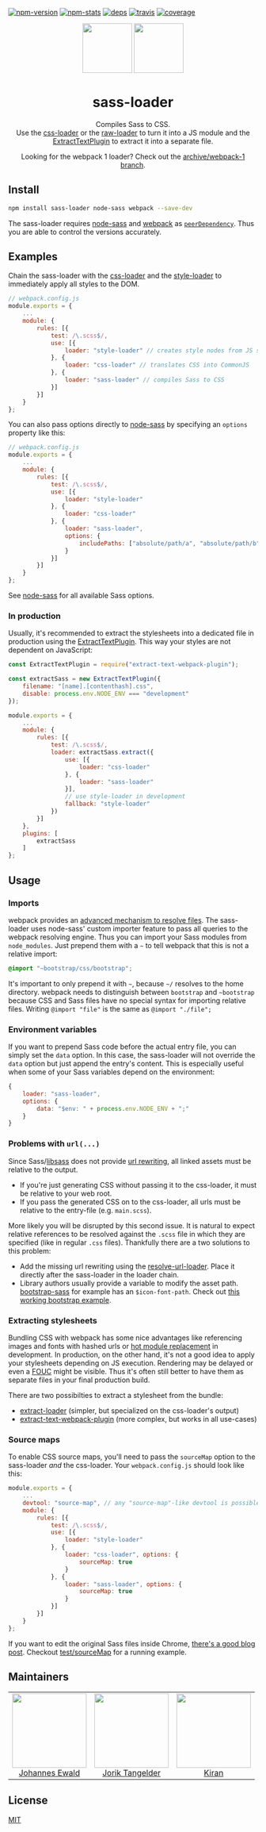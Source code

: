 [![npm-version][npm-version]][npm-url]
[![npm-stats][npm-stats]][npm-url]
[![deps][deps]][deps-url]
[![travis][travis]][travis-url]
[![coverage][coverage]][coverage-url]

<div align="center">
  <img height="100"
    src="https://worldvectorlogo.com/logos/sass-1.svg">
  <a href="https://github.com/webpack/webpack">
    <img height="100"
      src="https://github.com/webpack/media/raw/master/logo/logo-on-white-bg.png?raw=true">
  </a>
  <h1>sass-loader</h1>
  <p>Compiles Sass to CSS.<br>Use the <a href="https://github.com/webpack/css-loader">css-loader</a> or the <a href="https://github.com/webpack/raw-loader">raw-loader</a> to turn it into a JS module and the <a href="https://github.com/webpack/extract-text-webpack-plugin">ExtractTextPlugin</a> to extract it into a separate file.<p>
  <p>Looking for the webpack 1 loader? Check out the <a href="https://github.com/webpack-contrib/sass-loader/tree/archive/webpack-1">archive/webpack-1 branch</a>.</p>
</div>

## Install

```bash
npm install sass-loader node-sass webpack --save-dev
```

The sass-loader requires [node-sass](https://github.com/sass/node-sass) and [webpack](https://github.com/webpack/webpack)
as [`peerDependency`](https://docs.npmjs.com/files/package.json#peerdependencies). Thus you are able to control the versions accurately.

## Examples

Chain the sass-loader with the [css-loader](https://github.com/webpack/css-loader) and the [style-loader](https://github.com/webpack/style-loader) to immediately apply all styles to the DOM.

```js
// webpack.config.js
module.exports = {
	...
    module: {
        rules: [{
            test: /\.scss$/,
            use: [{
                loader: "style-loader" // creates style nodes from JS strings
            }, {
                loader: "css-loader" // translates CSS into CommonJS
            }, {
                loader: "sass-loader" // compiles Sass to CSS
            }]
        }]
    }
};
```

You can also pass options directly to [node-sass](https://github.com/andrew/node-sass) by specifying an `options` property like this:

```js
// webpack.config.js
module.exports = {
	...
    module: {
        rules: [{
            test: /\.scss$/,
            use: [{
                loader: "style-loader"
            }, {
                loader: "css-loader"
            }, {
                loader: "sass-loader",
                options: {
                    includePaths: ["absolute/path/a", "absolute/path/b"]
                }
            }]
        }]
    }
};
```

See [node-sass](https://github.com/andrew/node-sass) for all available Sass options.

### In production

Usually, it's recommended to extract the stylesheets into a dedicated file in production using the [ExtractTextPlugin](https://github.com/webpack/extract-text-webpack-plugin). This way your styles are not dependent on JavaScript:

```js
const ExtractTextPlugin = require("extract-text-webpack-plugin");

const extractSass = new ExtractTextPlugin({
    filename: "[name].[contenthash].css",
    disable: process.env.NODE_ENV === "development"
});

module.exports = {
	...
    module: {
        rules: [{
            test: /\.scss$/,
            loader: extractSass.extract({
                use: [{
                    loader: "css-loader"
                }, {
                    loader: "sass-loader"
                }],
                // use style-loader in development
                fallback: "style-loader"
            })
        }]
    },
    plugins: [
        extractSass
    ]
};
```

## Usage

### Imports

webpack provides an [advanced mechanism to resolve files](http://webpack.github.io/docs/resolving.html). The sass-loader uses node-sass' custom importer feature to pass all queries to the webpack resolving engine. Thus you can import your Sass modules from `node_modules`. Just prepend them with a `~` to tell webpack that this is not a relative import:

```css
@import "~bootstrap/css/bootstrap";
```

It's important to only prepend it with `~`, because `~/` resolves to the home directory. webpack needs to distinguish between `bootstrap` and `~bootstrap` because CSS and Sass files have no special syntax for importing relative files. Writing `@import "file"` is the same as `@import "./file";`

### Environment variables

If you want to prepend Sass code before the actual entry file, you can simply set the `data` option. In this case, the sass-loader will not override the `data` option but just append the entry's content. This is especially useful when some of your Sass variables depend on the environment:

```javascript
{
    loader: "sass-loader",
    options: {
        data: "$env: " + process.env.NODE_ENV + ";"
    }
}
```


### Problems with `url(...)`

Since Sass/[libsass](https://github.com/sass/libsass) does not provide [url rewriting](https://github.com/sass/libsass/issues/532), all linked assets must be relative to the output.

- If you're just generating CSS without passing it to the css-loader, it must be relative to your web root.
- If you pass the generated CSS on to the css-loader, all urls must be relative to the entry-file (e.g. `main.scss`).

More likely you will be disrupted by this second issue. It is natural to expect relative references to be resolved against the `.scss` file in which they are specified (like in regular `.css` files). Thankfully there are a two solutions to this problem:

- Add the missing url rewriting using the [resolve-url-loader](https://github.com/bholloway/resolve-url-loader). Place it directly after the sass-loader in the loader chain.
- Library authors usually provide a variable to modify the asset path. [bootstrap-sass](https://github.com/twbs/bootstrap-sass) for example has an `$icon-font-path`. Check out [this working bootstrap example](https://github.com/webpack-contrib/sass-loader/tree/master/test/bootstrapSass).

### Extracting stylesheets

Bundling CSS with webpack has some nice advantages like referencing images and fonts with hashed urls or [hot module replacement](http://webpack.github.io/docs/hot-module-replacement-with-webpack.html) in development. In production, on the other hand, it's not a good idea to apply your stylesheets depending on JS execution. Rendering may be delayed or even a [FOUC](https://en.wikipedia.org/wiki/Flash_of_unstyled_content) might be visible. Thus it's often still better to have them as separate files in your final production build.

There are two possibilties to extract a stylesheet from the bundle:

- [extract-loader](https://github.com/peerigon/extract-loader) (simpler, but specialized on the css-loader's output)
- [extract-text-webpack-plugin](https://github.com/webpack/extract-text-webpack-plugin) (more complex, but works in all use-cases)

### Source maps

To enable CSS source maps, you'll need to pass the `sourceMap` option to the sass-loader *and* the css-loader. Your `webpack.config.js` should look like this:

```javascript
module.exports = {
    ...
    devtool: "source-map", // any "source-map"-like devtool is possible
    module: {
        rules: [{
            test: /\.scss$/,
            use: [{
                loader: "style-loader"
            }, {
                loader: "css-loader", options: {
                    sourceMap: true
                }
            }, {
                loader: "sass-loader", options: {
                    sourceMap: true
                }
            }]
        }]
    }
};
```

If you want to edit the original Sass files inside Chrome, [there's a good blog post](https://medium.com/@toolmantim/getting-started-with-css-sourcemaps-and-in-browser-sass-editing-b4daab987fb0). Checkout [test/sourceMap](https://github.com/webpack-contrib/sass-loader/tree/master/test) for a running example.


## Maintainers

<table>
  <tbody>
    <tr>
      <td align="center">
        <img width="150 height="150"
        src="https://avatars0.githubusercontent.com/u/781746?v=3"><br>
        <a href="https://github.com/jhnns">Johannes Ewald</a>
      </td>
      <td align="center">
        <img width="150 height="150"
        src="https://avatars1.githubusercontent.com/u/1243901?v=3&s=460"><br>
        <a href="https://github.com/webpack-contrib">Jorik Tangelder</a>
      </td>
      <td align="center">
        <img width="150" height="150"
        src="https://avatars1.githubusercontent.com/u/3403295?v=3"><br>
        <a href="https://github.com/akiran">Kiran</a>
      </td>
    <tr>
  <tbody>
</table>


## License

[MIT](http://www.opensource.org/licenses/mit-license.php)

[npm-version]: https://img.shields.io/npm/v/sass-loader.svg
[npm-stats]: https://img.shields.io/npm/dm/sass-loader.svg
[npm-url]: https://npmjs.com/package/sass-loader

[deps]: https://david-dm.org/webpack-contrib/sass-loader.svg
[deps-url]: https://david-dm.org/webpack-contrib/sass-loader

[travis]: http://img.shields.io/travis/webpack-contrib/sass-loader.svg
[travis-url]: https://travis-ci.org/webpack-contrib/sass-loader

[coverage]: https://img.shields.io/coveralls/webpack-contrib/sass-loader.svg
[coverage-url]: https://coveralls.io/r/webpack-contrib/sass-loader?branch=master
